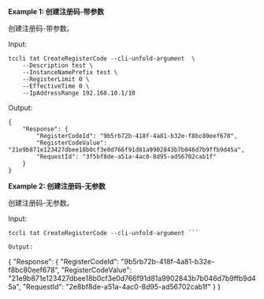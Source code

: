 **Example 1: 创建注册码-带参数**

创建注册码-带参数。

Input: 

```
tccli tat CreateRegisterCode --cli-unfold-argument  \
    --Description test \
    --InstanceNamePrefix test \
    --RegisterLimit 0 \
    --EffectiveTime 0 \
    --IpAddressRange 192.168.10.1/10
```

Output: 
```
{
    "Response": {
        "RegisterCodeId": "9b5rb72b-418f-4a81-b32e-f8bc80eef678",
        "RegisterCodeValue": "21e9b871e123427dbee18b0cf3e0d766f91d81a9902843b7b046d7b9ffb9d45a",
        "RequestId": "3f5bf8de-a51a-4ac0-8d95-ad56702cab1f"
    }
}
```

**Example 2: 创建注册码-无参数**

创建注册码-无参数。

Input: 

```
tccli tat CreateRegisterCode --cli-unfold-argument ```

Output: 
```
{
    "Response": {
        "RegisterCodeId": "9b5rb72b-418f-4a81-b32e-f8bc80eef678",
        "RegisterCodeValue": "21e9b871e123427dbee18b0cf3e0d766f91d81a9902843b7b046d7b9ffb9d45a",
        "RequestId": "2e8bf8de-a51a-4ac0-8d95-ad56702cab1f"
    }
}
```

